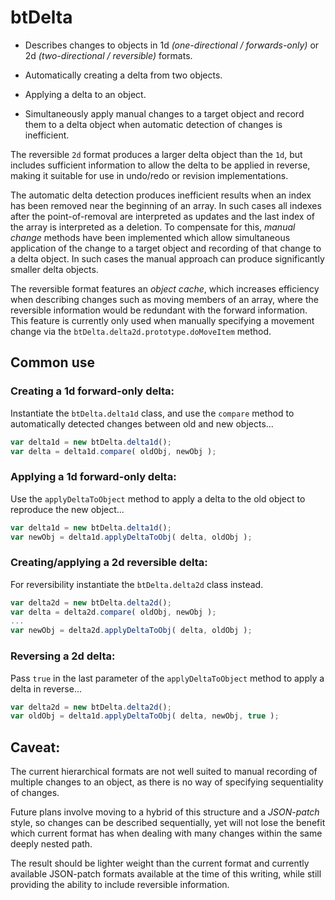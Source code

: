 # btDelta

* Describes changes to objects in 1d *(one-directional / forwards-only)*
  or 2d *(two-directional / reversible)* formats.

* Automatically creating a delta from two objects.

* Applying a delta to an object.

* Simultaneously apply manual changes to a target object and record them to a delta object
  when automatic detection of changes is inefficient.

The reversible `2d` format produces a larger delta object than the `1d`, but includes
sufficient information to allow the delta to be applied in reverse, making it suitable for
use in undo/redo or revision implementations.

The automatic delta detection produces inefficient results when an index has been removed
near the beginning of an array. In such cases all indexes after the point-of-removal are
interpreted as updates and the last index of the array is interpreted as a deletion.
To compensate for this, *manual change* methods have been implemented which allow
simultaneous application of the change to a target object and recording of that change to
a delta object. In such cases the manual approach can produce significantly smaller delta
objects.

The reversible format features an *object cache*, which increases efficiency when
describing changes such as moving members of an array, where the reversible information
would be redundant with the forward information. This feature is currently only used when
manually specifying a movement change via the `btDelta.delta2d.prototype.doMoveItem`
method.


## Common use

### Creating a 1d forward-only delta:
Instantiate the `btDelta.delta1d` class, and use the `compare` method to automatically
detected changes between old and new objects...
````js
var delta1d = new btDelta.delta1d();
var delta = delta1d.compare( oldObj, newObj );
````

### Applying a 1d forward-only delta:
Use the `applyDeltaToObject` method to apply a delta to the old object to reproduce the
new object...
````js
var delta1d = new btDelta.delta1d();
var newObj = delta1d.applyDeltaToObj( delta, oldObj );
````

### Creating/applying a 2d reversible delta:
For reversibility instantiate the `btDelta.delta2d` class instead.
````js
var delta2d = new btDelta.delta2d();
var delta = delta2d.compare( oldObj, newObj );
...
var newObj = delta2d.applyDeltaToObj( delta, oldObj );
````

### Reversing a 2d delta:
Pass `true` in the last parameter of the `applyDeltaToObject` method to apply a delta in
reverse...
````js
var delta2d = new btDelta.delta2d();
var oldObj = delta1d.applyDeltaToObj( delta, newObj, true );
````


## Caveat:
The current hierarchical formats are not well suited to manual recording of multiple
changes to an object, as there is no way of specifying sequentiality of changes.

Future plans involve moving to a hybrid of this structure and a *JSON-patch* style, so
changes can be described sequentially, yet will not lose the benefit which current format
has when dealing with many changes within the same deeply nested path.

The result should be lighter weight than the current format and currently available
JSON-patch formats available at the time of this writing, while still providing the
ability to include reversible information.


